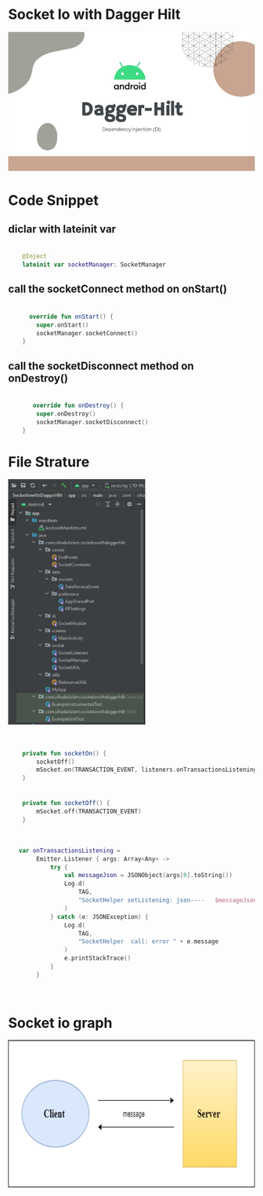 # Socket Io with Dagger Hilt

<img src="https://github.com/xihadulislam/Socket-io-with-Dagger-Hilt/blob/master/ss/dagger%20hilt.jpeg" alt="alt text" style="width:200;height:200">

# Code Snippet

## diclar with lateinit var
```kt

    @Inject
    lateinit var socketManager: SocketManager


```


## call the socketConnect method on onStart()
```kt

      override fun onStart() {
        super.onStart()
        socketManager.socketConnect()
    }


```

## call the socketDisconnect method on onDestroy()
```kt

       override fun onDestroy() {
        super.onDestroy()
        socketManager.socketDisconnect()
    }


```

# File Strature 
<img src="https://github.com/xihadulislam/Socket-io-with-Dagger-Hilt/blob/master/ss/file%20structure.PNG" height="500em" /> &nbsp;



## 
```kt

    private fun socketOn() {
        socketOff()
        mSocket.on(TRANSACTION_EVENT, listeners.onTransactionsListening)
    }


    private fun socketOff() {
        mSocket.off(TRANSACTION_EVENT)
    }


```
## 
```kt

   var onTransactionsListening =
        Emitter.Listener { args: Array<Any> ->
            try {
                val messageJson = JSONObject(args[0].toString())
                Log.d(
                    TAG,
                    "SocketHelper setListening: json----   $messageJson"
                )
            } catch (e: JSONException) {
                Log.d(
                    TAG,
                    "SocketHelper  call: error " + e.message
                )
                e.printStackTrace()
            }
        }




```


# Socket io graph
<img src="https://github.com/xihadulislam/Socket-io-with-Dagger-Hilt/blob/master/ss/socket-io.png" height="300em" />

